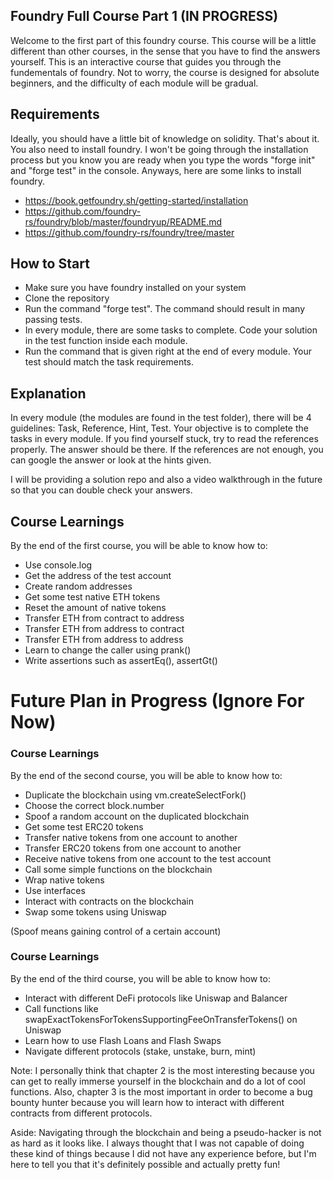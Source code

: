 ## Foundry Full Course Part 1 (IN PROGRESS)

Welcome to the first part of this foundry course. This course will be a little different than other courses, in the sense that you have to find the answers yourself. This is an interactive course that guides you through the fundementals of foundry. Not to worry, the course is designed for absolute beginners, and the difficulty of each module will be gradual. 

## Requirements 
Ideally, you should have a little bit of knowledge on solidity. That's about it. You also need to install foundry. I won't be going through the installation process but you know you are ready when you type the words "forge init" and "forge test" in the console. Anyways, here are some links to install foundry.

- https://book.getfoundry.sh/getting-started/installation
- https://github.com/foundry-rs/foundry/blob/master/foundryup/README.md
- https://github.com/foundry-rs/foundry/tree/master

## How to Start
- Make sure you have foundry installed on your system
- Clone the repository 
- Run the command "forge test". The command should result in many passing tests.
- In every module, there are some tasks to complete. Code your solution in the test function inside each module.
- Run the command that is given right at the end of every module. Your test should match the task requirements.

## Explanation
In every module (the modules are found in the test folder), there will be 4 guidelines: Task, Reference, Hint, Test. Your objective is to complete the tasks in every module. If you find yourself stuck, try to read the references properly. The answer should be there. If the references are not enough, you can google the answer or look at the hints given. 

I will be providing a solution repo and also a video walkthrough in the future so that you can double check your answers. 

## Course Learnings
By the end of the first course, you will be able to know how to:

- Use console.log 
- Get the address of the test account 
- Create random addresses 
- Get some test native ETH tokens 
- Reset the amount of native tokens 
- Transfer ETH from contract to address
- Transfer ETH from address to contract
- Transfer ETH from address to address
- Learn to change the caller using prank()
- Write assertions such as assertEq(), assertGt() 

# Future Plan in Progress (Ignore For Now)
### Course Learnings
By the end of the second course, you will be able to know how to:

- Duplicate the blockchain using vm.createSelectFork()
- Choose the correct block.number 
- Spoof a random account on the duplicated blockchain 
- Get some test ERC20 tokens
- Transfer native tokens from one account to another
- Transfer ERC20 tokens from one account to another
- Receive native tokens from one account to the test account
- Call some simple functions on the blockchain
- Wrap native tokens
- Use interfaces
- Interact with contracts on the blockchain
- Swap some tokens using Uniswap

(Spoof means gaining control of a certain account)

### Course Learnings 
By the end of the third course, you will be able to know how to:

- Interact with different DeFi protocols like Uniswap and Balancer 
- Call functions like swapExactTokensForTokensSupportingFeeOnTransferTokens() on Uniswap
- Learn how to use Flash Loans and Flash Swaps
- Navigate different protocols (stake, unstake, burn, mint)  

Note: I personally think that chapter 2 is the most interesting because you can get to really immerse yourself in the blockchain and do a lot of cool functions. Also, chapter 3 is the most important in order to become a bug bounty hunter because you will learn how to interact with different contracts from different protocols.

Aside: Navigating through the blockchain and being a pseudo-hacker is not as hard as it looks like. I always thought that I was not capable of doing these kind of things because I did not have any experience before, but I'm here to tell you that it's definitely possible and actually pretty fun! 


